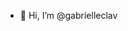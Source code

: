 - 👋 Hi, I’m @gabrielleclav

<!---
gabrielleclav/gabrielleclav is a ✨ special ✨ repository because its `README.md` (this file) appears on your GitHub profile.
You can click the Preview link to take a look at your changes.
--->
